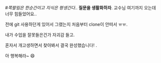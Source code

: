 #*쪽팔림은 한순간이고 지식은 평생간다.*.
__질문을 생활화하자__.
교수님 여기까지 오는데 너무 힘들었어요..

전에 git 사용하던게 있어서 그랬는지 처음부터 clone이 안떠서 ㅠㅠ.

내가 수업을 잘못들은건가 자괴감 들고.

혼자서 개고생하면서 찾아봐서 결국 완성했습니다! .

아 행복해라~  :smile:
